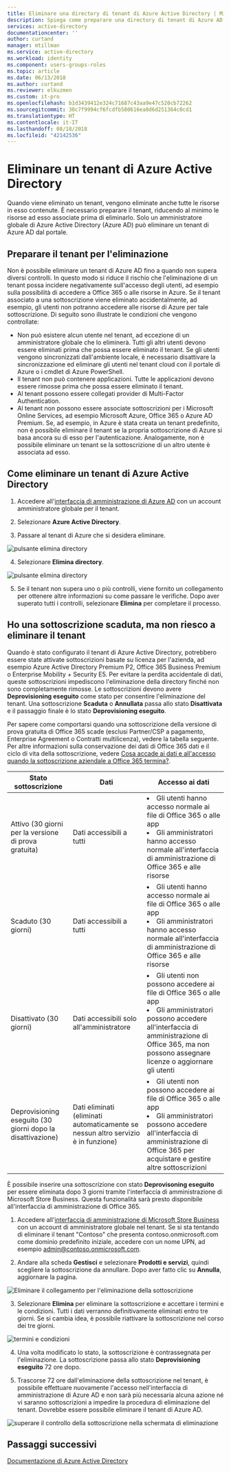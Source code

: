 ```yaml
---
title: Eliminare una directory di tenant di Azure Active Directory | Microsoft Docs
description: Spiega come preparare una directory di tenant di Azure AD per l'eliminazione
services: active-directory
documentationcenter: ''
author: curtand
manager: mtillman
ms.service: active-directory
ms.workload: identity
ms.component: users-groups-roles
ms.topic: article
ms.date: 06/13/2018
ms.author: curtand
ms.reviewer: elkuzmen
ms.custom: it-pro
ms.openlocfilehash: b1d3439412e324c71687c43aa9e47c520cb72262
ms.sourcegitcommit: 30c7f9994cf6fcdfb580616ea8d6d251364c0cd1
ms.translationtype: HT
ms.contentlocale: it-IT
ms.lasthandoff: 08/18/2018
ms.locfileid: "42142536"
---
```

# <a name="delete-an-azure-active-directory-tenant"></a>Eliminare un tenant di Azure Active Directory
Quando viene eliminato un tenant, vengono eliminate anche tutte le risorse in esso contenute. È necessario preparare il tenant, riducendo al minimo le risorse ad esso associate prima di eliminarlo. Solo un amministratore globale di Azure Active Directory (Azure AD) può eliminare un tenant di Azure AD dal portale.

## <a name="prepare-the-tenant-for-deletion"></a>Preparare il tenant per l'eliminazione

Non è possibile eliminare un tenant di Azure AD fino a quando non supera diversi controlli. In questo modo si riduce il rischio che l'eliminazione di un tenant possa incidere negativamente sull'accesso degli utenti, ad esempio sulla possibilità di accedere a Office 365 o alle risorse in Azure. Se il tenant associato a una sottoscrizione viene eliminato accidentalmente, ad esempio, gli utenti non potranno accedere alle risorse di Azure per tale sottoscrizione. Di seguito sono illustrate le condizioni che vengono controllate:

* Non può esistere alcun utente nel tenant, ad eccezione di un amministratore globale che lo eliminerà. Tutti gli altri utenti devono essere eliminati prima che possa essere eliminato il tenant. Se gli utenti vengono sincronizzati dall'ambiente locale, è necessario disattivare la sincronizzazione ed eliminare gli utenti nel tenant cloud con il portale di Azure o i cmdlet di Azure PowerShell. 
* Il tenant non può contenere applicazioni. Tutte le applicazioni devono essere rimosse prima che possa essere eliminato il tenant.
* Al tenant possono essere collegati provider di Multi-Factor Authentication.
* Al tenant non possono essere associate sottoscrizioni per i Microsoft Online Services, ad esempio Microsoft Azure, Office 365 o Azure AD Premium. Se, ad esempio, in Azure è stata creata un tenant predefinito, non è possibile eliminare il tenant se la propria sottoscrizione di Azure si basa ancora su di esso per l'autenticazione. Analogamente, non è possibile eliminare un tenant se la sottoscrizione di un altro utente è associata ad esso. 

## <a name="delete-an-azure-ad-tenant"></a>Come eliminare un tenant di Azure Active Directory

1. Accedere all'[interfaccia di amministrazione di Azure AD](https://aad.portal.azure.com) con un account amministratore globale per il tenant.

2. Selezionare **Azure Active Directory**.

3. Passare al tenant di Azure che si desidera eliminare.
  
  ![pulsante elimina directory](./media/directory-delete-howto/delete-directory-command.png)

4. Selezionare **Elimina directory**.
  
  ![pulsante elimina directory](./media/directory-delete-howto/delete-directory-list.png)

5. Se il tenant non supera uno o più controlli, viene fornito un collegamento per ottenere altre informazioni su come passare le verifiche. Dopo aver superato tutti i controlli, selezionare **Elimina** per completare il processo.

## <a name="i-have-an-expired-subscription-but-i-cant-delete-the-tenant"></a>Ho una sottoscrizione scaduta, ma non riesco a eliminare il tenant

Quando è stato configurato il tenant di Azure Active Directory, potrebbero essere state attivate sottoscrizioni basate su licenza per l'azienda, ad esempio Azure Active Directory Premium P2, Office 365 Business Premium o Enterprise Mobility + Security E5. Per evitare la perdita accidentale di dati, queste sottoscrizioni impediscono l'eliminazione della directory finché non sono completamente rimosse. Le sottoscrizioni devono avere **Deprovisioning eseguito** come stato per consentire l'eliminazione del tenant. Una sottoscrizione **Scaduta** o **Annullata** passa allo stato **Disattivata** e il passaggio finale è lo stato **Deprovisioning eseguito**. 

Per sapere come comportarsi quando una sottoscrizione della versione di prova gratuita di Office 365 scade (esclusi Partner/CSP a pagamento, Enterprise Agreement o Contratti multilicenza), vedere la tabella seguente. Per altre informazioni sulla conservazione dei dati di Office 365 dati e il ciclo di vita della sottoscrizione, vedere [Cosa accade ai dati e all'accesso quando la sottoscrizione aziendale a Office 365 termina?](https://support.office.com/article/what-happens-to-my-data-and-access-when-my-office-365-for-business-subscription-ends-4436582f-211a-45ec-b72e-33647f97d8a3). 

Stato sottoscrizione | Dati | Accesso ai dati
----- | ----- | -----
Attivo (30 giorni per la versione di prova gratuita)  | Dati accessibili a tutti    | <li>Gli utenti hanno accesso normale ai file di Office 365 o alle app<li>Gli amministratori hanno accesso normale all'interfaccia di amministrazione di Office 365 e alle risorse 
Scaduto (30 giorni)   | Dati accessibili a tutti    | <li>Gli utenti hanno accesso normale ai file di Office 365 o alle app<li>Gli amministratori hanno accesso normale all'interfaccia di amministrazione di Office 365 e alle risorse
Disattivato (30 giorni) | Dati accessibili solo all'amministratore  | <li>Gli utenti non possono accedere ai file di Office 365 o alle app<li>Gli amministratori possono accedere all'interfaccia di amministrazione di Office 365, ma non possono assegnare licenze o aggiornare gli utenti
Deprovisioning eseguito (30 giorni dopo la disattivazione) | Dati eliminati (eliminati automaticamente se nessun altro servizio è in funzione) | <li>Gli utenti non possono accedere ai file di Office 365 o alle app<li>Gli amministratori possono accedere all'interfaccia di amministrazione di Office 365 per acquistare e gestire altre sottoscrizioni 

È possibile inserire una sottoscrizione con stato **Deprovisoning eseguito** per essere eliminata dopo 3 giorni tramite l'interfaccia di amministrazione di Microsoft Store Business. Questa funzionalità sarà presto disponibile all'interfaccia di amministrazione di Office 365.

1. Accedere all'[interfaccia di amministrazione di Microsoft Store Business](https://businessstore.microsoft.com/manage/) con un account di amministratore globale nel tenant. Se si sta tentando di eliminare il tenant "Contoso" che presenta contoso.onmicrosoft.com come dominio predefinito iniziale, accedere con un nome UPN, ad esempio admin@contoso.onmicrosoft.com.

2. Andare alla scheda **Gestisci** e selezionare **Prodotti e servizi**, quindi scegliere la sottoscrizione da annullare. Dopo aver fatto clic su **Annulla**, aggiornare la pagina.
  
  ![Eliminare il collegamento per l'eliminazione della sottoscrizione](./media/directory-delete-howto/delete-command.png)
  
3. Selezionare **Elimina** per eliminare la sottoscrizione e accettare i termini e le condizioni. Tutti i dati verranno definitivamente eliminati entro tre giorni. Se si cambia idea, è possibile riattivare la sottoscrizione nel corso dei tre giorni.
  
  ![termini e condizioni](./media/directory-delete-howto/delete-terms.png)

4. Una volta modificato lo stato, la sottoscrizione è contrassegnata per l'eliminazione. La sottoscrizione passa allo stato **Deprovisioning eseguito** 72 ore dopo.

5. Trascorse 72 ore dall'eliminazione della sottoscrizione nel tenant, è possibile effettuare nuovamente l'accesso nell'interfaccia di amministrazione di Azure AD e non sarà più necessaria alcuna azione né vi saranno sottoscrizioni a impedire la procedura di eliminazione del tenant. Dovrebbe essere possibile eliminare il tenant di Azure AD.
  
  ![superare il controllo della sottoscrizione nella schermata di eliminazione](./media/directory-delete-howto/delete-checks-passed.png)

## <a name="next-steps"></a>Passaggi successivi
[Documentazione di Azure Active Directory](https://docs.microsoft.com/azure/active-directory/)
